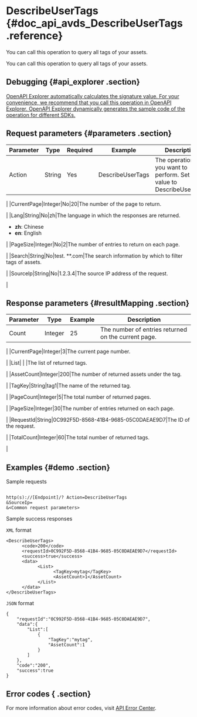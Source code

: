 # DescribeUserTags {#doc_api_avds_DescribeUserTags .reference}

You can call this operation to query all tags of your assets.

You can call this operation to query all tags of your assets.

## Debugging {#api_explorer .section}

[OpenAPI Explorer automatically calculates the signature value. For your convenience, we recommend that you call this operation in OpenAPI Explorer. OpenAPI Explorer dynamically generates the sample code of the operation for different SDKs.](https://api.aliyun.com/#product=avds&api=DescribeUserTags&type=RPC&version=2017-11-29)

## Request parameters {#parameters .section}

|Parameter|Type|Required|Example|Description|
|---------|----|--------|-------|-----------|
|Action|String|Yes|DescribeUserTags|The operation that you want to perform. Set the value to DescribeUserTags.

 |
|CurrentPage|Integer|No|20|The number of the page to return.

 |
|Lang|String|No|zh|The language in which the responses are returned.

 -   **zh**: Chinese
-   **en**: English

 |
|PageSize|Integer|No|2|The number of entries to return on each page.

 |
|Search|String|No|test. \*\*.com|The search information by which to filter tags of assets.

 |
|SourceIp|String|No|1.2.3.4|The source IP address of the request.

 |

## Response parameters {#resultMapping .section}

|Parameter|Type|Example|Description|
|---------|----|-------|-----------|
|Count|Integer|25|The number of entries returned on the current page.

 |
|CurrentPage|Integer|3|The current page number.

 |
|List| | |The list of returned tags.

 |
|AssetCount|Integer|200|The number of returned assets under the tag.

 |
|TagKey|String|tag1|The name of the returned tag.

 |
|PageCount|Integer|5|The total number of returned pages.

 |
|PageSize|Integer|30|The number of entries returned on each page.

 |
|RequestId|String|0C992F5D-8568-41B4-9685-05C0DAEAE9D7|The ID of the request.

 |
|TotalCount|Integer|60|The total number of returned tags.

 |

## Examples {#demo .section}

Sample requests

``` {#request_demo}

http(s)://[Endpoint]/? Action=DescribeUserTags
&SourceIp=
&<Common request parameters>

```

Sample success responses

`XML` format

``` {#xml_return_success_demo}
<DescribeUserTags>
      <code>200</code>
      <requestId>0C992F5D-8568-41B4-9685-05C0DAEAE9D7</requestId>
      <success>true</success>
      <data>
            <List>
                  <TagKey>mytag</TagKey>
                  <AssetCount>1</AssetCount>
            </List>
      </data>
</DescribeUserTags>
```

`JSON` format

``` {#json_return_success_demo}
{
	"requestId":"0C992F5D-8568-41B4-9685-05C0DAEAE9D7",
	"data":{
		"List":[
			{
				"TagKey":"mytag",
				"AssetCount":1
			}
		]
	},
	"code":"200",
	"success":true
}
```

## Error codes { .section}

For more information about error codes, visit [API Error Center](https://error-center.alibabacloud.com/status/product/avds).

